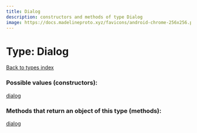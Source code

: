 ```yaml
---
title: Dialog
description: constructors and methods of type Dialog
image: https://docs.madelineproto.xyz/favicons/android-chrome-256x256.png
---
```

# Type: Dialog
[Back to types index](index.md)



### Possible values (constructors):

[dialog](../constructors/dialog.md)  



### Methods that return an object of this type (methods):



[dialog](../constructors/dialog.md)  

